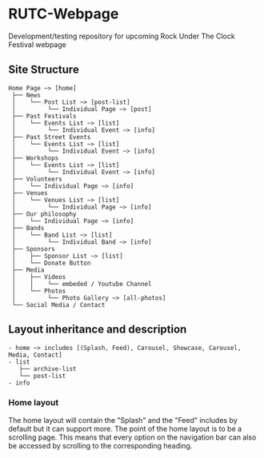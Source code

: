# RUTC-Webpage
Development/testing repository for upcoming Rock Under The Clock Festival webpage

## Site Structure
```
Home Page ~> [home]
 ├── News
 │    └── Post List ~> [post-list]
 │         └── Individual Page ~> [post]
 ├── Past Festivals
 │    └── Events List ~> [list]
 │         └── Individual Event ~> [info]
 ├── Past Street Events
 │    └── Events List ~> [list]
 │         └── Individual Event ~> [info]
 ├── Workshops
 │    └── Events List ~> [list]
 │         └── Individual Event ~> [info]
 ├── Volunteers
 │    └── Individual Page ~> [info]
 ├── Venues
 │    └── Venues List ~> [list]
 │         └── Individual Page ~> [info]
 ├── Our philosophy
 │    └── Individual Page ~> [info]
 ├── Bands
 │    └── Band List ~> [list]
 │         └── Individual Band ~> [info]
 ├── Sponsors
 │    ├── Sponsor List ~> [list]
 │    └── Donate Button
 ├── Media
 │    ├── Videos
 │    │    └── embeded / Youtube Channel
 │    └── Photos
 │         └── Photo Gallery ~> [all-photos]
 └── Social Media / Contact
```

## Layout inheritance and description
```
- home ~> includes [(Splash, Feed), Carousel, Showcase, Carousel, Media, Contact]
- list
   ├── archive-list 
   └── post-list
- info
```
### Home layout
The home layout will contain the "Splash" and the "Feed" includes by default but it can support more. The point of the home layout is to be a scrolling page. This means that every option on the navigation bar can also be accessed by scrolling to the corresponding heading.
